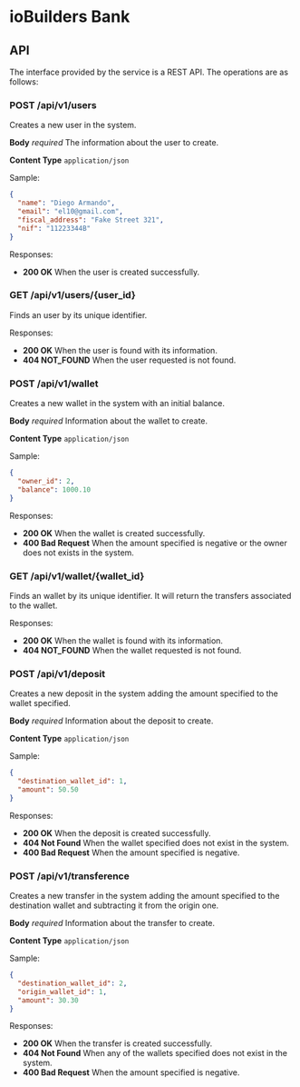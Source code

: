 # ioBuilders Bank

## API

The interface provided by the service is a REST API. The operations are as follows:

### POST /api/v1/users

Creates a new user in the system.

**Body** _required_ The information about the user to create.

**Content Type** `application/json`

Sample:

```json
{
  "name": "Diego Armando",
  "email": "el10@gmail.com",
  "fiscal_address": "Fake Street 321",
  "nif": "11223344B"
}
```

Responses:

* **200 OK** When the user is created successfully.

### GET /api/v1/users/{user_id}

Finds an user by its unique identifier.

Responses:

* **200 OK** When the user is found with its information.
* **404 NOT_FOUND** When the user requested is not found.

### POST /api/v1/wallet

Creates a new wallet in the system with an initial balance.

**Body** _required_ Information about the wallet to create.

**Content Type** `application/json`

Sample:

```json
{
  "owner_id": 2,
  "balance": 1000.10
}
```

Responses:

* **200 OK** When the wallet is created successfully.
* **400 Bad Request** When the amount specified is negative or the owner does not exists in the system.

### GET /api/v1/wallet/{wallet_id}

Finds an wallet by its unique identifier. It will return the transfers associated to the wallet.

Responses:

* **200 OK** When the wallet is found with its information.
* **404 NOT_FOUND** When the wallet requested is not found.

### POST /api/v1/deposit

Creates a new deposit in the system adding the amount specified to the wallet specified.

**Body** _required_ Information about the deposit to create.

**Content Type** `application/json`

Sample:

```json
{
  "destination_wallet_id": 1,
  "amount": 50.50
}
```

Responses:

* **200 OK** When the deposit is created successfully.
* **404 Not Found** When the wallet specified does not exist in the system.
* **400 Bad Request** When the amount specified is negative.

### POST /api/v1/transference

Creates a new transfer in the system adding the amount specified to the destination wallet and subtracting it from the origin one.

**Body** _required_ Information about the transfer to create.

**Content Type** `application/json`

Sample:

```json
{
  "destination_wallet_id": 2,
  "origin_wallet_id": 1,
  "amount": 30.30
}
```

Responses:

* **200 OK** When the transfer is created successfully.
* **404 Not Found** When any of the wallets specified does not exist in the system.
* **400 Bad Request** When the amount specified is negative.